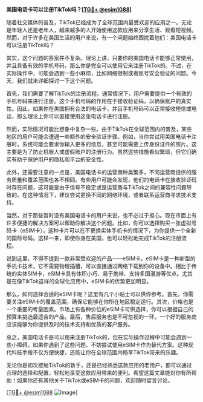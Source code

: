 **美国电话卡可以注册TikTok吗？[[TG💪+ @esim1088](https://t.me/s/esim1088)]**

随着社交媒体的普及，TikTok已经成为了全球范围内最受欢迎的应用之一。无论是年轻人还是老年人，越来越多的人开始使用这款应用来分享生活、观看短视频。然而，对于许多在美国生活的用户来说，有一个问题始终困扰着他们：美国电话卡可以注册TikTok吗？

其实，这个问题的答案并不复杂。理论上讲，只要你的美国电话卡能够正常使用，并且具备有效的手机号码，那么你是完全可以使用它来注册TikTok的。不过，在实际操作中，可能会遇到一些小麻烦，比如网络限制或者账号安全验证的问题。今天，我们就来详细探讨一下这个问题。

首先，我们需要了解TikTok的注册流程。通常情况下，用户需要提供一个有效的手机号码来进行注册。这个手机号码的作用在于接收验证码，以确保账户的真实性。因此，如果你在美国拥有合法的电话卡，并且手机号码可以正常接收短信或电话，那么理论上你可以直接使用这张电话卡进行注册。

然而，实际情况可能比想象中复杂一些。由于TikTok在全球范围内的普及，某些地区的用户可能会遭遇一些额外的安全验证步骤。例如，当你尝试用美国电话卡注册时，系统可能会要求你输入更多的信息，甚至可能需要上传身份证件的照片。这主要是为了防止机器人或虚假账户的注册行为。虽然这些措施看似繁琐，但它们确实有助于保护用户的隐私和平台的安全性。

此外，还需要注意的一点是，美国电话卡的运营商种类繁多，不同运营商提供的服务质量和覆盖范围也各不相同。有些用户可能会发现，他们的电话卡在接收验证码时存在问题，这可能是由于信号不稳定或是运营商与TikTok之间的兼容性问题导致的。在这种情况下，建议尝试更换不同的网络环境，或者联系运营商寻求技术支持。

当然，对于那些暂时没有美国电话卡的用户来说，也不必过于担心。现在市面上有许多便捷的解决方案可以帮助你解决这个问题。比如，你可以选择购买一张虚拟号码卡（eSIM卡），这种卡片可以在不更换实体手机卡的情况下，为你提供一个全新的国际号码。这样一来，即使你身在美国，也可以轻松地完成TikTok的注册流程。

说到这里，不得不提到一款非常受欢迎的产品——eSIM卡。eSIM卡是一种新型的手机卡技术，它不需要物理插槽，可以直接通过网络下载到你的设备中。相比于传统的实体SIM卡，eSIM卡具有体积小巧、易于携带、支持多国漫游等优点。尤其是在像TikTok这样的全球化应用中，eSIM卡的优势更加明显。

那么，如何选择合适的eSIM卡呢？这里有几个小贴士可以供你参考。首先，你需要关注eSIM卡的覆盖范围，确保它能够在你所在地区稳定运行。其次，价格也是一个重要的考量因素。市场上有各种价位的eSIM卡可供选择，你可以根据自己的预算来挑选最适合的产品。最后，售后服务也是不可忽视的一环。一个好的服务商应该能够为你提供及时的技术支持和优质的客户服务。

总之，美国电话卡是可以用来注册TikTok的，但在实际操作过程中可能会遇到一些小障碍。如果你遇到了这些问题，不妨尝试使用eSIM卡作为替代方案。这种现代科技手段不仅方便快捷，还能让你在全球范围内畅享TikTok带来的乐趣。

无论你是初次接触TikTok的新手，还是已经熟悉这款应用的老用户，都可以通过合理的选择和配置，轻松地享受这款应用带来的便利。希望这篇文章能对你有所帮助！如果你还有其他关于TikTok或eSIM卡的问题，欢迎随时留言讨论。

[[TG💪+ @esim1088](https://t.me/s/esim1088) ![Image](https://i.postimg.cc/4NQfJmqS/Snipaste-2025-05-13-00-14-12.png)]